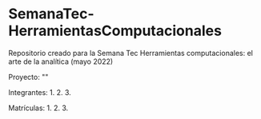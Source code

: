 # SemanaTec-HerramientasComputacionales
Repositorio creado para la Semana Tec Herramientas computacionales: el arte de la analítica (mayo 2022)


Proyecto: ""

Integrantes:
1.
2.
3.

Matrículas:
1.
2.
3.

